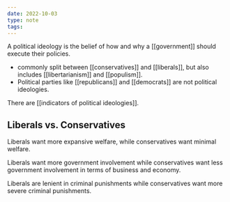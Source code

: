 ```yaml
---
date: 2022-10-03
type: note
tags: 
---
```


A political ideology is the belief of how and why a [[government]] should execute their policies.
- commonly split between [[conservatives]] and [[liberals]], but also includes [[libertarianism]] and [[populism]].
- Political parties like [[republicans]] and [[democrats]] are not political ideologies.

There are [[indicators of political ideologies]].

## Liberals vs. Conservatives
Liberals want more expansive welfare, while conservatives want minimal welfare.

Liberals want more government involvement while conservatives want less government involvement in terms of business and economy.

Liberals are lenient in criminal punishments while conservatives want more severe criminal punishments.

